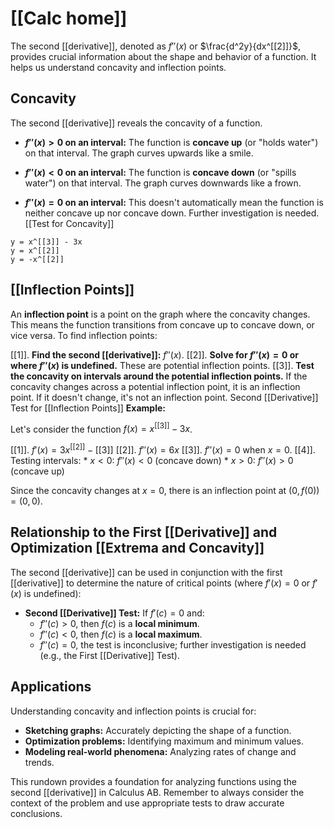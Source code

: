 # [[Calc home]]

The second [[derivative]], denoted as $f''(x)$ or $\frac{d^2y}{dx^[[2]]}$, provides crucial information about the shape and behavior of a function.  It helps us understand concavity and inflection points.

## Concavity

The second [[derivative]] reveals the concavity of a function.

* **$f''(x) > 0$ on an interval:** The function is **concave up** (or "holds water") on that interval.  The graph curves upwards like a smile.

* **$f''(x) < 0$ on an interval:** The function is **concave down** (or "spills water") on that interval. The graph curves downwards like a frown.

* **$f''(x) = 0$ on an interval:** This doesn't automatically mean the function is neither concave up nor concave down.  Further investigation is needed. [[Test for Concavity]]

```desmos-graph
y = x^[[3]] - 3x
y = x^[[2]]
y = -x^[[2]]
```

## [[Inflection Points]] 
An **inflection point** is a point on the graph where the concavity changes.  This means the function transitions from concave up to concave down, or vice versa.  To find inflection points:

[[1]]. **Find the second [[derivative]]:** $f''(x)$.
[[2]]. **Solve for $f''(x) = 0$ or where $f''(x)$ is undefined.**  These are potential inflection points.
[[3]]. **Test the concavity on intervals around the potential inflection points.** If the concavity changes across a potential inflection point, it is an inflection point. If it doesn't change, it's not an inflection point. Second [[Derivative]] Test for [[Inflection Points]] 
**Example:**

Let's consider the function $f(x) = x^[[3]] - 3x$.

[[1]]. $f'(x) = 3x^[[2]] - [[3]]$
[[2]]. $f''(x) = 6x$
[[3]]. $f''(x) = 0$ when $x = 0$.
[[4]]. Testing intervals:
    * $x < 0$: $f''(x) < 0$ (concave down)
    * $x > 0$: $f''(x) > 0$ (concave up)

Since the concavity changes at $x = 0$, there is an inflection point at $(0, f(0)) = (0, 0)$.


## Relationship to the First [[Derivative]] and Optimization [[Extrema and Concavity]]

The second [[derivative]] can be used in conjunction with the first [[derivative]] to determine the nature of critical points (where $f'(x) = 0$ or $f'(x)$ is undefined):

* **Second [[Derivative]] Test:** If $f'(c) = 0$ and:
    * $f''(c) > 0$, then $f(c)$ is a **local minimum**.
    * $f''(c) < 0$, then $f(c)$ is a **local maximum**.
    * $f''(c) = 0$, the test is inconclusive; further investigation is needed (e.g., the First [[Derivative]] Test).


## Applications

Understanding concavity and inflection points is crucial for:

* **Sketching graphs:** Accurately depicting the shape of a function.
* **Optimization problems:** Identifying maximum and minimum values.
* **Modeling real-world phenomena:** Analyzing rates of change and trends.


This rundown provides a foundation for analyzing functions using the second [[derivative]] in Calculus AB.  Remember to always consider the context of the problem and use appropriate tests to draw accurate conclusions.
